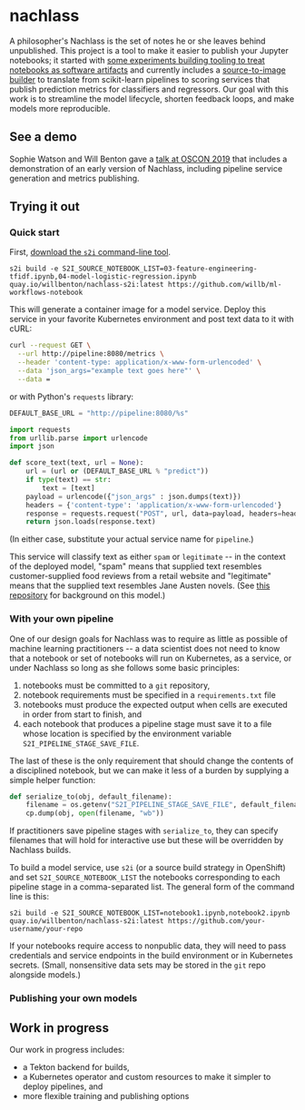# nachlass

A philosopher's Nachlass is the set of notes he or she leaves behind unpublished.  This project is a tool to make it easier to publish your Jupyter notebooks; it started with [some experiments building tooling to treat notebooks as software artifacts](https://chapeau.freevariable.com/2018/10/model-s2i.html) and currently includes a [source-to-image builder](https://github.com/openshift/source-to-image) to translate from scikit-learn pipelines to scoring services that publish prediction metrics for classifiers and regressors.  Our goal with this work is to streamline the model lifecycle, shorten feedback loops, and make models more reproducible.

## See a demo

Sophie Watson and Will Benton gave a [talk at OSCON 2019](https://www.youtube.com/watch?v=Wm3Ex6KqXVs) that includes a demonstration of an early version of Nachlass, including pipeline service generation and metrics publishing.

## Trying it out

### Quick start

First, [download the `s2i` command-line tool](https://github.com/openshift/source-to-image/releases/tag/v1.2.0).

```s2i build -e S2I_SOURCE_NOTEBOOK_LIST=03-feature-engineering-tfidf.ipynb,04-model-logistic-regression.ipynb quay.io/willbenton/nachlass-s2i:latest https://github.com/willb/ml-workflows-notebook```

This will generate a container image for a model service.  Deploy this service in your favorite Kubernetes environment and post text data to it with cURL:

```bash
curl --request GET \
  --url http://pipeline:8080/metrics \
  --header 'content-type: application/x-www-form-urlencoded' \
  --data 'json_args="example text goes here"' \
  --data =
```

or with Python's `requests` library:

```python
DEFAULT_BASE_URL = "http://pipeline:8080/%s"

import requests
from urllib.parse import urlencode
import json

def score_text(text, url = None):
    url = (url or (DEFAULT_BASE_URL % "predict")) 
    if type(text) == str:
        text = [text]
    payload = urlencode({"json_args" : json.dumps(text)})
    headers = {'content-type': 'application/x-www-form-urlencoded'}
    response = requests.request("POST", url, data=payload, headers=headers)
    return json.loads(response.text)

```

(In either case, substitute your actual service name for `pipeline`.)

This service will classify text as either `spam` or `legitimate` -- in the context of the deployed model, "spam" means that supplied text resembles customer-supplied food reviews from a retail website and "legitimate" means that the supplied text resembles Jane Austen novels.  (See [this repository](https://github.com/willb/openshift-ml-workflows-workshop/tree/montreal) for background on this model.)

### With your own pipeline

One of our design goals for Nachlass was to require as little as possible of machine learning practitioners -- a data scientist does not need to know that a notebook or set of notebooks will run on Kubernetes, as a service, or under Nachlass so long as she follows some basic principles:

1.  notebooks must be committed to a `git` repository,
2.  notebook requirements must be specified in a `requirements.txt` file
3.  notebooks must produce the expected output when cells are executed in order from start to finish, and
4.  each notebook that produces a pipeline stage must save it to a file whose location is specified by the environment variable `S2I_PIPELINE_STAGE_SAVE_FILE`.

The last of these is the only requirement that should change the contents of a disciplined notebook, but we can make it less of a burden by supplying a simple helper function:

```python
def serialize_to(obj, default_filename):
    filename = os.getenv("S2I_PIPELINE_STAGE_SAVE_FILE", default_filename)
    cp.dump(obj, open(filename, "wb"))
```

If practitioners save pipeline stages with `serialize_to`, they can specify filenames that will hold for interactive use but these will be overridden by Nachlass builds.

To build a model service, use `s2i` (or a source build strategy in OpenShift) and set `S2I_SOURCE_NOTEBOOK_LIST` the notebooks corresponding to each pipeline stage in a comma-separated list.  The general form of the command line is this:

`s2i build -e S2I_SOURCE_NOTEBOOK_LIST=notebook1.ipynb,notebook2.ipynb quay.io/willbenton/nachlass-s2i:latest https://github.com/your-username/your-repo`

If your notebooks require access to nonpublic data, they will need to pass credentials and service endpoints in the build environment or in Kubernetes secrets.  (Small, nonsensitive data sets may be stored in the `git` repo alongside models.)

### Publishing your own models


## Work in progress

Our work in progress includes:

* a Tekton backend for builds,
* a Kubernetes operator and custom resources to make it simpler to deploy pipelines, and
* more flexible training and publishing options

